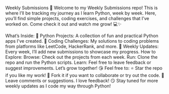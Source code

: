 Weekly Submissions 🚀
Welcome to my Weekly Submissions repo! This is where I’ll be tracking my journey as I learn Python, week by week. Here, you’ll find simple projects, coding exercises, and challenges that I’ve worked on. Come check it out and watch me grow! 💻✨

What’s Inside:
🐍 Python Projects: A collection of fun and practical Python apps I’ve created.
🧩 Coding Challenges: My solutions to coding problems from platforms like LeetCode, HackerRank, and more.
📅 Weekly Updates: Every week, I’ll add new submissions to showcase my progress.
How to Explore:
Browse: Check out the projects from each week.
Run: Clone the repo and run the Python scripts.
Learn: Feel free to leave feedback or suggest improvements. Let’s grow together! 😘
Feel free to:
⭐️ Star the repo if you like my work!
📝 Fork it if you want to collaborate or try out the code.
💬 Leave comments or suggestions. I love feedback! 😏
Stay tuned for more weekly updates as I code my way through Python!
